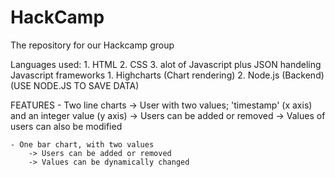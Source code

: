 # HackCamp
The repository for our Hackcamp group

Languages used:
    1. HTML
    2. CSS
    3. alot of Javascript plus JSON handeling
Javascript frameworks
    1. Highcharts (Chart rendering)
    2. Node.js (Backend)
(USE NODE.JS TO SAVE DATA)

FEATURES
    - Two line charts
        -> User with two values; 'timestamp' (x axis) and an integer value (y axis)
        -> Users can be added or removed
        -> Values of users can also be modified

    - One bar chart, with two values
        -> Users can be added or removed
        -> Values can be dynamically changed
